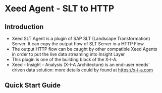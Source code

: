 # Xeed Agent - SLT to HTTP
## Introduction
* Xeed SLT Agent is a plugin of SAP SLT (Landscape Transformation) Server. It can copy the output flow of SLT Server in a HTTP Flow.
* The output HTTP flow can be caught by other compatible Xeed Agents in order to put the live data streaming into Insight Layer 
* This plugin is one of the building block of the X-I-A.
* Xeed - Insight - Analysis (X-I-A Architecture) is an end-user needs' driven data solution: more details could by found at https://x-i-a.com
## Quick Start Guide
